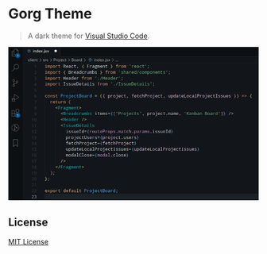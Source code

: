# Gorg Theme

> A dark theme for [Visual Studio Code](http://code.visualstudio.com).

![Screenshot](https://raw.githubusercontent.com/adpawr/gorg-vscode/master/screenshot.png)

## License

[MIT License](https://raw.githubusercontent.com/adpawr/gorg-vscode/master/LICENSE)